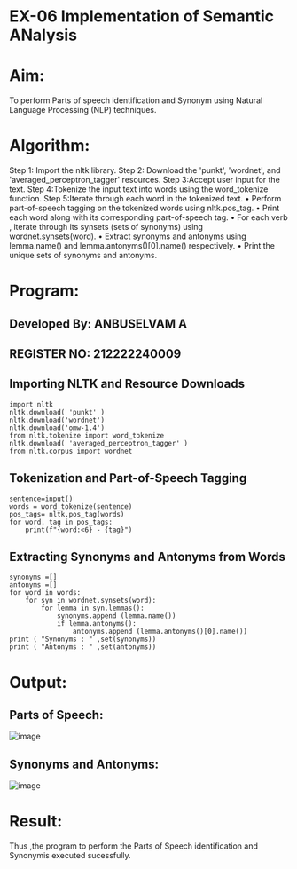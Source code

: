 # EX-06 Implementation of Semantic ANalysis

# Aim: 
To perform Parts of speech identification and Synonym using Natural Language Processing (NLP) techniques. 

# Algorithm:
Step 1: Import the nltk library.
Step 2: Download the 'punkt', 'wordnet', and 'averaged_perceptron_tagger' resources.
Step 3:Accept user input for the text.
Step 4:Tokenize the input text into words using the word_tokenize function.
Step 5:Iterate through each word in the tokenized text.
•	Perform part-of-speech tagging on the tokenized words using nltk.pos_tag.
•	Print each word along with its corresponding part-of-speech tag.
•	For each verb , iterate through its synsets (sets of synonyms) using wordnet.synsets(word).
•	Extract synonyms and antonyms using lemma.name() and lemma.antonyms()[0].name() respectively.
•	Print the unique sets of synonyms and antonyms.

# Program:

## Developed By: ANBUSELVAM A
## REGISTER NO: 212222240009

## Importing NLTK and Resource Downloads
```
import nltk
nltk.download( 'punkt' )
nltk.download('wordnet')
nltk.download('omw-1.4')
from nltk.tokenize import word_tokenize
nltk.download( 'averaged_perceptron_tagger' )
from nltk.corpus import wordnet
```
## Tokenization and Part-of-Speech Tagging
```
sentence=input()
words = word_tokenize(sentence)
pos_tags= nltk.pos_tag(words)
for word, tag in pos_tags:
    print(f"{word:<6} - {tag}")
```
## Extracting Synonyms and Antonyms from Words
```
synonyms =[]
antonyms =[]
for word in words:
    for syn in wordnet.synsets(word):
        for lemma in syn.lemmas():
            synonyms.append (lemma.name())
            if lemma.antonyms():
                antonyms.append (lemma.antonyms()[0].name())
print ( "Synonyms : " ,set(synonyms))
print ( "Antonyms : " ,set(antonyms))
```

# Output:
## Parts of Speech:
![image](https://github.com/user-attachments/assets/d893a061-b5aa-4075-8b80-4552c587956d)

## Synonyms and Antonyms:
![image](https://github.com/user-attachments/assets/3a0ca3c3-92fe-4c88-843f-6a9efd919d5f)


# Result:
Thus ,the program to perform the Parts of Speech identification and Synonymis executed sucessfully.

